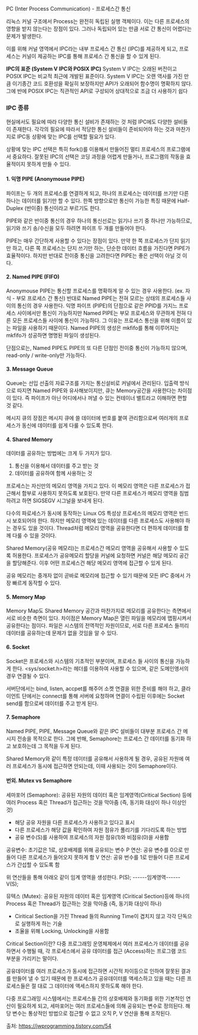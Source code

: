 PC (Inter Process Communication) - 프로세스간 통신

리눅스 커널 구조에서 Process는 완전히 독립된 실행 객체이다. 이는 다른 프로세스의 영향을 받지 않는다는 장점이 있다. 그러나 독립되어 있는 만큼 서로 간 통신이 어렵다는 문제가 발생한다.

이를 위해 커널 영역에서 IPC라는 내부 프로세스 간 통신 (IPC)를 제공하게 되고, 프로세스는 커널이 제공하는 IPC를 통해 프로세스 간 통신을 할 수 있게 된다.

**IPC의 표준 (System V IPC와 POSIX IPC)**
System V IPC는 오래된 버전이고 POSIX IPC는 비교적 최근에 개발된 표준이다. System V IPC는 오랜 역사를 가진 만큼 이기종간 코드 호환성을 확실히 보장하지만 API가 오래되어 함수명이 명확하지 않다. 그에 반에 POSIX IPC는 직관적인 API로 구성되어 상대적으로 조금 더 사용하기 쉽다

### IPC 종류

현실에서도 필요에 따라 다양한 통신 설비가 존재하는 것 처럼 IPC에도 다양한 설비들이 존재한다. 각각의 필요에 따라서 적당한 통신 설비들이 준비되어야 하는 것과 마찬가지로 IPC동 상황에 맞는 IPC를 선택할 필요가 있다.

상황에 맞는 IPC 선택은 특히 fork()를 이용해서 만들어진 멀티 프로세스의 프로그램에서 중요하다. 잘못된 IPC의 선택은 코딩 과정을 어렵게 만들거나, 프로그램의 작동을 효율적이지 못하게 만들 수 있다.


#### 1. 익명 PIPE (Anonymouse PIPE)

파이프는 두 개의 프로세스를 연결하게 되고, 하나의 프로세스는 데이터를 쓰기만 다른 하나는 데이터를 읽기만 할 수 있다. 한쪽 방향으로만 통신이 가능한 특징 때문에 Half-Duplex (반이중) 통신이라고 부르기도 한다.

PIPE와 같은 반이중 통신의 경우 하나의 통신선로는 읽기나 쓰기 중 하나만 가능하므로, 읽기와 쓰기 송/수신을 모두 하려면 파이프 두 개를 만들어야 한다.

PIPE는 매우 간단하게 사용할 수 있다는 장점이 있다. 만약 한 쪽 프로세스가 단지 읽기만 하고, 다른 쪽 프로세스는 단지 쓰기만 하는, 단순한 데이터 흐름을 가진다면 PIPE가 효율적이다. 하지만 반대로 전이중 통신을 고려한다면 PIPE는 좋은 선택이 아닐 것 이다.


#### 2. Named PIPE (FIFO)

Anonymouse PIPE는 통신할 프로세스를 명확하게 알 수 있는 경우 사용한다. (ex. 자식 - 부모 프로세스 간 통신) 반대로 Named PIPE는 전혀 모르는 상태의 프로세스들 사이의 통신의 경우 사용한다. 
익명 파이프 (PIPE)의 단점으로 같은 PPID를 가지느 프로세스 사이에서만 통신이 가능하지만 Named PIPE는 부모 프로세스와 무관하게 전혀 다른 모든 프로세스들 사이에 통신이 가능하다. 그 이유는 프로세스 통신을 위해 이름이 있는 파일을 사용하기 때문이다. Named PIPE의 생성은 mkfifo를 통해 이루어지는 mkfifo가 성공하면 명명된 파일이 생성된다.

단점으로는, Named PIPE도 PIPE의 또 다른 단점인 전이중 통신이 가능하지 않으며, read-only / write-only만 가능하다.


#### 3. Message Queue

Queue는 선입 선출의 자료구조를 가지는 통신설비로 커널에서 관리된다. 입출력 방식으로 따지면 Named PIPE와 유사해보이지만, 큐는 Memory공간을 사용한다는 차이점이 있다. 즉 파이프가 아닌 어디에서나 꺼낼 수 있는 컨테이너 밸트라고 이해하면 편할 것 같다.

메시지 큐의 장점은 메시지 큐에 쓸 데이터에 번호를 붙여 관리함으로써 여러개의 프로세스가 동신에 데이터를 쉽게 다룰 수 있도록 한다.


#### 4. Shared Memory

데이터를 공유하는 방법에는 크게 두 가지가 있다. 
1. 통신을 이용해서 데이터를 주고 받는 것 
2. 데이터를 공유하여 함께 사용하는 것

프로세스는 자신만의 메모리 영역을 가지고 있다. 이 메모리 영역은 다른 프로세스가 접근해서 함부로 사용하지 못하도록 보호된다. 만약 다른 프로세스가 메모리 영역을 침범하려고 하면 SIGSEGV 시그널을 보내게 된다.

다수의 파로세스가 동시에 동작하는 Linux OS 특성상 프로세스의 메모리 영역은 반드시 보호되어야 한다. 하지만 메모리 영역에 있는 데이터를 다른 프로세스도 사용해야 하는 경우도 있을 것이다. Thread처럼 메모리 영역을 공유한다면 더 편하게 데이터를 함께 다룰 수 있을 것이다.

Shared Memory(공유 메모리)는 프로세스간 메모리 영역을 공유해서 사용할 수 있도록 허용한다. 프로세스가 공유메모리 할당을 커널에 요청하면 커널은 해당 메모리 공간을 할당해준다. 이후 어떤 프로세스건 해당 메모리 영역에 접근할 수 있게 된다.

공유 메모리는 중개자 없이 곧바로 메모리에 접근할 수 있기 때문에 모든 IPC 중에서 가장 빠르게 동작할 수 있다.


#### 5. Memory Map

Memory Map도 Shared Memory 공간과 마찬가지로 메모리를 공유한다는 측면에서 서로 비슷한 측면이 있다. 차이점은 Memory Map은 열린 파일을 메모리에 맵핑시켜서 공유한다는 점이다. 파일은 시스템의 전역적인 자원이므로, 서로 다른 프로세스 들끼리 데이터를 공유하는데 문제가 없을 것임을 알 수 있다.


#### 6. Socket 

Socket은 프로세스와 시스템의 기초적인 부분이며, 프로세스 들 사이의 통신을 가능하게 한다. <sys/socket.h>라는 헤더를 이용하여 사용할 수 있으며, 같은 도메인엥서의 경우 연결될 수 있다. 

서버단에서는 bind, listen, accpet를 해주어 소켓 연결을 위한 준비를 해야 하고, 클라이언트 단에서는 connect를 통해 서버에 요청하며 연결이 수립된 이후에는 Socket send를 함으로써 데이터를 주고 받게 된다.

#### 7. Semaphore

Named PIPE, PIPE, Message Queue와 같은 IPC 설비들이 대부분 프로세스 간 메시지 전송을 목적으로 한다. 그에 반해, Semaphore는 프로세스 간 데이터를 동기화 하고 보호하는데 그 목적을 두게 된다.

Shared Memory와 같이 특정 데이터를 공유해서 사용하게 될 경우, 공유된 자원에 여러 프로세스가 동시에 접근하면 안되는데, 이때 사용되는 것이 Semaphore이다.

#### 번외. Mutex vs Semaphore

세마포어 (Semaphore): 공유된 자원의 데이터 혹은 임계영역(Ciritical Section) 등에 여러 Process 혹은 Thread가 접근하는 것을 막아줌 (즉, 동기화 대상이 하나 이상인 것)
* 해당 공유 자원을 다른 프로세스가 사용하고 있다고 표시
* 다른 프로세스가 해당 값을 확인하여 자원 점유가 풀리기를 기다리도록 하는 방법
* 공유 변수(S)를 사용하여 프로세스의 자원 점유(1)와 비점유(0)을 사용함

공유변수: 초기값은 1로, 상호배제를 위해 공유되는 변수
P 연산: 공유 변수를 0으로 만들어 다른 프로세스가 들어오지 못하게 함
V 연산: 공유 번수를 1로 만들어 다른 프로세스가 간섭할 수 있도록 함

위 연산들을 통해 아래오 같이 임계 영역을 생성한다.
P(S);
------임계영역------
V(S);

뮤텍스 (Mutex): 공유된 자원의 데이터 혹은 임계영역 (Ciritical Section)등에 하나의 Process 혹은 Thread가 접근하는 것을 막아줌 (즉, 동기화 대상이 하나)
* Ciritical Section을 가진 Thread 들의 Running Time이 겹치지 않고 각각 단독으로 실행하게 하는 기술
* 조율을 위해 Locking, Unlocking을 사용함



Critical Section이란?
다중 프로그래밍 운영체제에서 여러 프로세스가 데이터를 공유하면서 수행될 때, 각 프로세스에서 공유 데이터를 접근 (Access)하는 프로그램 코드 부분을 가리키는 말이다.

공유데이터를 여러 프로세스가 동시에 접근하면 시간적 차이등으로 인하여 잘못된 결과를 만들어 낼 수 있기 때문에 한 프로세스가 공유데이터를 액세스하고 있을 때는 다른 프로세스들은 절 대로 그 데이터에 액세스하지 못하도록 해야 한다.

다중 프로그래밍 시스템에서는 프로세스들 간의 상호배제와 동기화를 위한 기본적인 연산이 필요하게 되고, 세마포어는 여러 프로세스들에 의해 공유되는 변수로 정의된다.
해당 변수는 통상적인 방법으로 접근할 수 없고 오직 P, V 연산을 통해 조작된다.




출처: https://jwprogramming.tistory.com/54
